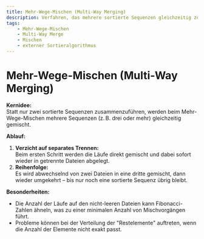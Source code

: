 ```yaml
---
title: Mehr-Wege-Mischen (Multi-Way Merging)  
description: Verfahren, das mehrere sortierte Sequenzen gleichzeitig zusammenführt, um die Anzahl der Mischvorgänge zu minimieren.  
tags:
    - Mehr-Wege-Mischen
    - Multi-Way Merge
    - Mischen
    - externer Sortieralgorithmus
---
```


# Mehr-Wege-Mischen (Multi-Way Merging)

**Kernidee:**  
Statt nur zwei sortierte Sequenzen zusammenzuführen, werden beim Mehr-Wege-Mischen mehrere Sequenzen (z. B. drei oder mehr) gleichzeitig gemischt.

**Ablauf:**  
1. **Verzicht auf separates Trennen:**  
   Beim ersten Schritt werden die Läufe direkt gemischt und dabei sofort wieder in getrennte Dateien abgelegt.  
2. **Reihenfolge:**  
   Es wird abwechselnd von zwei Dateien in eine dritte gemischt, dann wieder umgekehrt – bis nur noch eine sortierte Sequenz übrig bleibt.

**Besonderheiten:**  
- Die Anzahl der Läufe auf den nicht-leeren Dateien kann Fibonacci-Zahlen ähneln, was zu einer minimalen Anzahl von Mischvorgängen führt.  
- Probleme können bei der Verteilung der "Restelemente" auftreten, wenn die Anzahl der Elemente nicht exakt passt.

